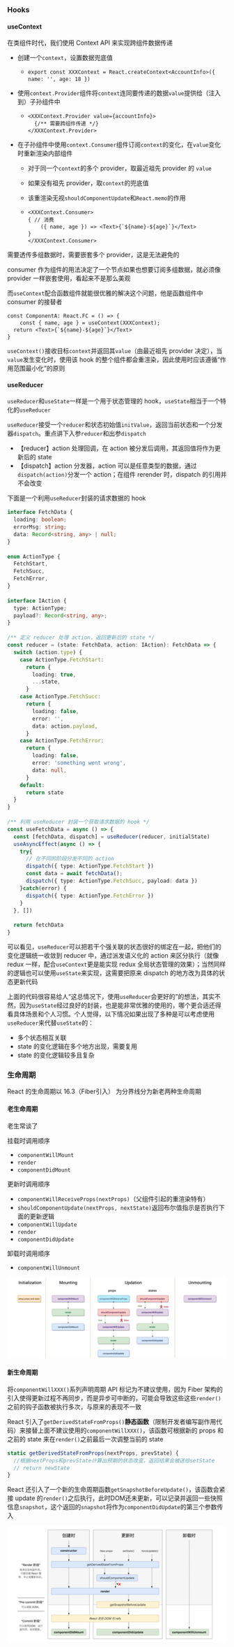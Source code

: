 ### Hooks

#### useContext

在类组件时代，我们使用 Context API 来实现跨组件数据传递

- 创建一个`context`，设置数据兜底值
  - ```tsx
    export const XXXContext = React.createContext<AccountInfo>({ name: '', age: 18 })
    ```
  
- 使用`context.Provider`组件将`context`连同要传递的数据`value`提供给（注入到）子孙组件中
  - ```tsx
    <XXXContext.Provider value={accountInfo}>
      {/** 需要跨组件传递 */}
    </XXXContext.Provider>
    ```
  
- 在子孙组件中使用`context.Consumer`组件订阅`context`的变化，在`value`变化时重新渲染内部组件

  - 对于同一个`context`的多个 provider，取最近祖先 provider 的 `value`

  - 如果没有祖先 provider，取`context`的兜底值

  - 该重渲染无视`shouldComponentUpdate`和`React.memo`的作用

  - ```tsx
    <XXXContext.Consumer>
    { // 消费
    	({ name, age }) => <Text>{`${name}-${age}`}</Text>
    }
    </XXXContext.Consumer>
    ```


需要透传多组数据时，需要嵌套多个 provider，这是无法避免的

consumer 作为组件的用法决定了一个节点如果也想要订阅多组数据，就必须像 provider 一样嵌套使用，看起来不是那么美观

而`useContext`配合函数组件就能很优雅的解决这个问题，他是函数组件中 consumer 的接替者

```tsx
const ComponentA: React.FC = () => {
	const { name, age } = useContext(XXXContext);
  return <Text>{`${name}-${age}`}</Text>
}
```

`useContext()`接收目标`context`并返回其`value`（由最近祖先 provider 决定），当`value`发生变化时，使用该 hook 的整个组件都会重渲染，因此使用时应该遵循“作用范围最小化”的原则

#### useReducer

`useReducer`和`useState`一样是一个用于状态管理的 hook，`useState`相当于一个特化的`useReducer`

`useReducer`接受一个`reducer`和状态初始值`initValue`，返回当前状态和一个分发器`dispatch`。重点讲下入参`reducer`和出参`dispatch`

- 【reducer】action 处理回调，在 action 被分发后调用，其返回值将作为更新后的 state
- 【dispatch】action 分发器，action 可以是任意类型的数据，通过`dispatch(action)`分发一个 action；在组件 rerender 时，dispatch 的引用并不会改变

下面是一个利用`useReducer`封装的请求数据的 hook

```ts
interface FetchData {
  loading: boolean;
  errorMsg: string;
  data: Record<string, any> | null;
}

enum ActionType {
  FetchStart,
  FetchSucc,
  FetchError,
}

interface IAction {
  type: ActionType;
  payload?: Record<string, any>;
}

/** 定义 reducer 处理 action，返回更新后的 state */
const reducer = (state: FetchData, action: IAction): FetchData => {
  switch (action.type) {
    case ActionType.FetchStart:
      return {
        loading: true,
        ...state,
      }
    case ActionType.FetchSucc:
      return {
        loading: false,
        error: '',
        data: action.payload,
      }
    case ActionType.FetchError:
      return {
        loading: false,
        error: 'something went wrong',
        data: null,
      }
    default:
      return state
  }
}

/** 利用 useReducer 封装一个获取请求数据的 hook */
const useFetchData = async () => {
  const [fetchData, dispatch] = useReducer(reducer, initialState)
  useAsyncEffect(async () => {
    try{
      // 在不同的阶段分发不同的 action
      dispatch({ type: ActionType.FetchStart })
      const data = await fetchData();
      dispatch({ type: ActionType.FetchSucc, payload: data })
    }catch(error) {
      dispatch({ type: ActionType.FetchError })
    }
  }, [])
  
  return fetchData
}

```

可以看见，`useReducer`可以把若干个强关联的状态很好的绑定在一起，把他们的变化逻辑统一收敛到 reducer 中，通过派发语义化的 action 来区分执行（就像 redux 一样，配合`useContext`更是能实现 redux 全局状态管理的效果）；当然同样的逻辑也可以使用`useState`来实现，这需要把原来 dispatch 的地方改为具体的状态更新代码

上面的代码很容易给人“这总情况下，使用`useReducer`会更好的”的想法，其实不然，因为`useState`经过良好的封装，也是能非常优雅的使用的，哪个更合适还得看具体场景和个人习惯。个人觉得，以下情况如果出现了多种是可以考虑使用`useReducer`来代替`useState`的：

- 多个状态相互关联
- state 的变化逻辑在多个地方出现，需要复用
- state 的变化逻辑较多且复杂

### 生命周期

React 的生命周期以 16.3（Fiber引入） 为分界线分为新老两种生命周期

#### 老生命周期

老生常谈了

挂载时调用顺序

- `componentWillMount`
- `render`
- `componentDidMount`

更新时调用顺序

- `componentWillReceiveProps(nextProps)`（父组件引起的重渲染特有）
- `shouldComponentUpdate(nextProps, nextState)`返回布尔值指示是否执行下面的更新逻辑
- `componentWillUpdate`
- `render`
- `componentDidUpdate`

卸载时调用顺序

- `componentWillUnmount`

![老生命周期](react-using.assets/Screenshot_20220724_172222.png)

#### 新生命周期

将`componentWillXXX()`系列声明周期 API 标记为不建议使用，因为 Fiber 架构的引入使得更新过程不再同步，而是异步可中断的，可能会导致这些这些`render()`之前的钩子函数被执行多次，与原来的表现不一致

React 引入了`getDerivedStateFromProps()`**静态函数**（限制开发者编写副作用代码）来接替上面不建议使用的`componentWillXXX()`，该函数可根据新的 props 和之前的 state 来在`render()`之前最后一次调整当前的 state

```ts
static getDerivedStateFromProps(nextProps, prevState) {
  //根据nextProps和prevState计算出预期的状态改变，返回结果会被送给setState
  // return newState
}
```

React 还引入了一个新的生命周期函数`getSnapshotBeforeUpdate()`，该函数会紧接 update 的`render()`之后执行，此时DOM还未更新，可以记录并返回一些快照信息`snapshot`，这个返回的`snapshot`将作为`componentDidUpdate`的第三个参数传入

![新生命周期](react-using.assets/webp.webp)
